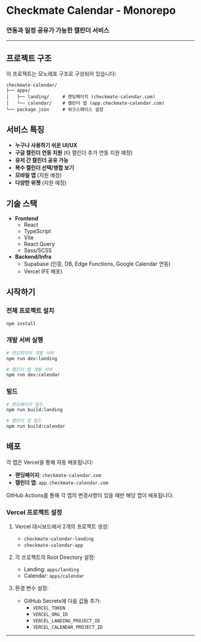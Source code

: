 # Checkmate Calendar - Monorepo

### 연동과 일정 공유가 가능한 캘린더 서비스

---

## 프로젝트 구조

이 프로젝트는 모노레포 구조로 구성되어 있습니다:

```
checkmate-calendar/
├── apps/
│   ├── landing/     # 랜딩페이지 (checkmate-calendar.com)
│   └── calendar/    # 캘린더 앱 (app.checkmate-calendar.com)
└── package.json     # 워크스페이스 설정
```

## 서비스 특징

- **누구나 사용하기 쉬운 UI/UX**
- **구글 캘린더 연동 지원** (타 캘린더 추가 연동 지원 예정)
- **유저 간 캘린더 공유 가능**
- **복수 캘린더 선택/병합 보기**
- **모바일 앱** (지원 예정)
- **다양한 위젯** (지원 예정)

## 기술 스택

- **Frontend**
  - React
  - TypeScript
  - Vite
  - React Query
  - Sass/SCSS
- **Backend/Infra**
  - Supabase (인증, DB, Edge Functions, Google Calendar 연동)
  - Vercel (FE 배포)

## 시작하기

### 전체 프로젝트 설치

```bash
npm install
```

### 개발 서버 실행

```bash
# 랜딩페이지 개발 서버
npm run dev:landing

# 캘린더 앱 개발 서버
npm run dev:calendar
```

### 빌드

```bash
# 랜딩페이지 빌드
npm run build:landing

# 캘린더 앱 빌드
npm run build:calendar
```

## 배포

각 앱은 Vercel을 통해 자동 배포됩니다:

- **랜딩페이지**: `checkmate-calendar.com`
- **캘린더 앱**: `app.checkmate-calendar.com`

GitHub Actions를 통해 각 앱의 변경사항이 있을 때만 해당 앱이 배포됩니다.

### Vercel 프로젝트 설정

1. Vercel 대시보드에서 2개의 프로젝트 생성:
   - `checkmate-calendar-landing`
   - `checkmate-calendar-app`

2. 각 프로젝트의 Root Directory 설정:
   - Landing: `apps/landing`
   - Calendar: `apps/calendar`

3. 환경 변수 설정:
   - GitHub Secrets에 다음 값들 추가:
     - `VERCEL_TOKEN`
     - `VERCEL_ORG_ID`
     - `VERCEL_LANDING_PROJECT_ID`
     - `VERCEL_CALENDAR_PROJECT_ID`

---
